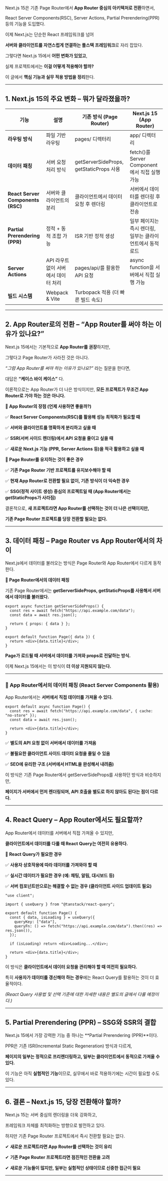 Next.js 15은 기존 Page Router에서 **App Router 중심의 아키텍처로 전환**하면서,

React Server Components(RSC), Server Actions, Partial Prerendering(PPR) 등의 기능을 도입했다.

  

이제 Next.js는 단순한 React 프레임워크를 넘어

**서버와 클라이언트를 자연스럽게 연결하는 풀스택 프레임워크**로 자리 잡았다.

  

그렇다면 Next.js 15에서 **어떤 변화가 있었고**,

실제 프로젝트에서는 **이걸 어떻게 적용해야 할까?**

이 글에서 **핵심 기능과 실무 적용 방법을 정리**한다.

---

## **1. Next.js 15의 주요 변화 – 뭐가 달라졌을까?**

| **기능**                            | **설명**                 | **기존 방식 (Page Router)**               | **Next.js 15 (App Router)**          |
| --------------------------------- | ---------------------- | ------------------------------------- | ------------------------------------ |
| **라우팅 방식**                        | 파일 기반 라우팅              | pages/ 디렉터리                           | app/ 디렉터리                            |
| **데이터 패칭**                        | 서버 요청 처리 방식            | getServerSideProps, getStaticProps 사용 | fetch()를 Server Component에서 직접 실행 가능 |
| **React Server Components (RSC)** | 서버와 클라이언트의 분리          | 클라이언트에서 데이터 요청 후 렌더링                  | 서버에서 데이터를 렌더링 후 클라이언트로 전송            |
| **Partial Prerendering (PPR)**    | 정적 + 동적 조합 가능          | ISR 기반 정적 생성                          | 일부 페이지는 즉시 렌더링, 일부는 클라이언트에서 동적 로드    |
| **Server Actions**                | API 라우트 없이 서버에서 데이터 처리 | pages/api/를 활용한 API 요청                | async function을 서버에서 직접 실행 가능        |
| **빌드 시스템**                        | Webpack & Vite         | Turbopack 적용 (더 빠른 빌드 속도)             |                                      |

---

## **2. App Router로의 전환 – “App Router를 써야 하는 이유가 있나요?”**

  

Next.js 15에서는 기본적으로 **App Router를 권장**하지만,

그렇다고 Page Router가 사라진 것은 아니다.

  

_“그럼 App Router를 써야 하는 이유가 있나요?”_ 라는 질문을 한다면,

대답은 **“케이스 바이 케이스”** 다.

이론적으로는 App Router가 더 나은 방식이지만, **모든 프로젝트가 무조건 App Router로 가야 하는 것은 아니다.**

  

**📌 App Router의 장점 (언제 사용하면 좋을까?)**

  

✅ **React Server Components(RSC)를 활용해 성능 최적화가 필요할 때**

✅ **서버와 클라이언트를 명확하게 분리하고 싶을 때**

✅ **SSR(서버 사이드 렌더링)에서 API 요청을 줄이고 싶을 때**

✅ **새로운 Next.js 기능 (PPR, Server Actions 등)을 적극 활용하고 싶을 때**

  

**📌 Page Router를 유지하는 것이 좋은 경우**

  

✅ **기존 Page Router 기반 프로젝트를 유지보수해야 할 때**

✅ **현재 App Router로 전환할 필요 없이, 기존 방식이 더 익숙한 경우**

✅ **SSG(정적 사이트 생성) 중심의 프로젝트일 때 (App Router에서는 getStaticProps가 사라짐)**

  

결론적으로, **새 프로젝트라면 App Router를 선택하는 것이 더 나은 선택이지만,**

**기존 Page Router 프로젝트를 당장 전환할 필요는 없다.**

---

## **3. 데이터 패칭 – Page Router vs App Router에서의 차이**

  

Next.js에서 데이터를 불러오는 방식은 Page Router와 App Router에서 다르게 동작한다.

  

**📌 Page Router에서의 데이터 패칭**

  

기존 Page Router에서는 **getServerSideProps, getStaticProps를 사용해서 서버에서 데이터를 불러왔다.**

```
export async function getServerSideProps() {
  const res = await fetch("https://api.example.com/data");
  const data = await res.json();

  return { props: { data } };
}

export default function Page({ data }) {
  return <div>{data.title}</div>;
}
```

**Page가 로드될 때 서버에서 데이터를 가져와 props로 전달하는 방식.**

이제 Next.js 15에서는 이 방식이 **더 이상 지원되지 않는다.**

---

### **📌 App Router에서의 데이터 패칭 (React Server Components 활용)**

  

App Router에서는 **서버에서 직접 데이터를 가져올 수 있다.**
```
export default async function Page() {
  const res = await fetch("https://api.example.com/data", { cache: "no-store" });
  const data = await res.json();

  return <div>{data.title}</div>;
}
```

✅ **별도의 API 요청 없이 서버에서 데이터를 가져옴**

✅ **불필요한 클라이언트 사이드 데이터 요청을 줄일 수 있음**

✅ **SEO에 유리한 구조 (서버에서 HTML을 완성해서 내려줌)**

  

이 방식은 기존 Page Router에서 getServerSideProps를 사용하던 방식과 비슷하지만,

**페이지가 서버에서 먼저 렌더링되며, API 호출을 별도로 하지 않아도 된다는 점이 다르다.**

---

## **4. React Query – App Router에서도 필요할까?**

  

App Router에서 데이터를 서버에서 직접 가져올 수 있지만,

**클라이언트에서 데이터를 다룰 때 React Query는 여전히 유용하다.**

  

**📌 React Query가 필요한 경우**

  

✅ **사용자 상호작용에 따라 데이터를 가져와야 할 때**

✅ **실시간 데이터가 필요한 경우 (예: 채팅, 알림, 대시보드 등)**

✅ **서버 컴포넌트만으로는 해결할 수 없는 경우 (클라이언트 사이드 업데이트 필요)**

```
"use client";

import { useQuery } from "@tanstack/react-query";

export default function Page() {
  const { data, isLoading } = useQuery({
    queryKey: ["data"],
    queryFn: () => fetch("https://api.example.com/data").then((res) => res.json()),
  });

  if (isLoading) return <div>Loading...</div>;

  return <div>{data.title}</div>;
}
```

이 방식은 **클라이언트에서 데이터 요청을 관리해야 할 때 여전히 필요하다.**

특히 **사용자가 데이터를 갱신해야 하는 경우**에는 React Query를 활용하는 것이 더 효율적이다.

  

_(React Query 사용법 및 선택 기준에 대한 자세한 내용은 별도의 글에서 다룰 예정이다.)_

---

## **5. Partial Prerendering (PPR) – SSG와 SSR의 결합**

  

Next.js 15에서 가장 강력한 기능 중 하나는 **Partial Prerendering (PPR)**이다.

PPR은 기존 ISR(Incremental Static Regeneration) 방식과 다르게,

**페이지의 일부는 정적으로 프리렌더링하고, 일부는 클라이언트에서 동적으로 가져올 수 있다.**

  

이 기능은 아직 **실험적인 기능**이므로, 실무에서 바로 적용하기에는 시간이 필요할 수도 있다.

---

## **6. 결론 – Next.js 15, 당장 전환해야 할까?**

  

Next.js 15는 서버 중심의 렌더링을 더욱 강화하고,

프레임워크 자체를 최적화하는 방향으로 발전하고 있다.

  

하지만 기존 Page Router 프로젝트에서 즉시 전환할 필요는 없다.

  
✔ **새로운 프로젝트라면 App Router를 선택하는 것이 유리**

✔ **기존 Page Router 프로젝트라면 점진적인 전환을 고려**

✔ **새로운 기능들이 많지만, 일부는 실험적인 상태이므로 신중한 접근이 필요**

---